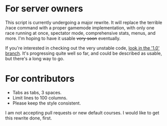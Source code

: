 For server owners
=======

This script is currently undergoing a major rewrite. It will replace the terrible /race command with a proper gamemode implementation, with only one race running at once, spectator mode, comprehensive stats, menus, and more. I'm hoping to have it usable ~~very soon~~ eventually.

If you're interested in checking out the very unstable code, [look in the '1.0' branch](https://github.com/dreadmullet/JC2-MP-Racing/tree/1.0). It's progressing quite well so far, and could be described as usable, but there's a long way to go.


For contributors
=======

* Tabs as tabs, 3 spaces.
* Limit lines to 100 columns.
* Please keep the style consistent.

I am not accepting pull requests or new default courses. I would like to get this rewrite done, first.
